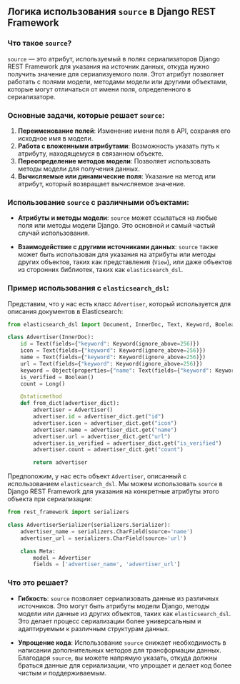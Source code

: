 ## Логика использования `source` в Django REST Framework

### Что такое `source`?

`source` — это атрибут, используемый в полях сериализаторов Django REST Framework для указания на источник данных, откуда нужно получить значение для сериализуемого поля. Этот атрибут позволяет работать с полями модели, методами модели или другими объектами, которые могут отличаться от имени поля, определенного в сериализаторе.

### Основные задачи, которые решает `source`:

1. **Переименование полей**: Изменение имени поля в API, сохраняя его исходное имя в модели.
2. **Работа с вложенными атрибутами**: Возможность указать путь к атрибуту, находящемуся в связанном объекте.
3. **Переопределение методов модели**: Позволяет использовать методы модели для получения данных.
4. **Вычисляемые или динамические поля**: Указание на метод или атрибут, который возвращает вычисляемое значение.

### Использование `source` с различными объектами:

- **Атрибуты и методы модели**: `source` может ссылаться на любые поля или методы модели Django. Это основной и самый частый случай использования.

- **Взаимодействие с другими источниками данных**: `source` также может быть использован для указания на атрибуты или методы других объектов, таких как представления (`View`), или даже объектов из сторонних библиотек, таких как `elasticsearch_dsl`.

### Пример использования с `elasticsearch_dsl`:

Представим, что у нас есть класс `Advertiser`, который используется для описания документов в Elasticsearch:

```python
from elasticsearch_dsl import Document, InnerDoc, Text, Keyword, Boolean, Long, Object

class Advertiser(InnerDoc):
    id = Text(fields={"keyword": Keyword(ignore_above=256)})
    icon = Text(fields={"keyword": Keyword(ignore_above=256)})
    name = Text(fields={"keyword": Keyword(ignore_above=256)})
    url = Text(fields={"keyword": Keyword(ignore_above=256)})
    keyword = Object(properties={"name": Text(fields={"keyword": Keyword(ignore_above=256)})})
    is_verified = Boolean()
    count = Long()

    @staticmethod
    def from_dict(advertiser_dict):
        advertiser = Advertiser()
        advertiser.id = advertiser_dict.get("id")
        advertiser.icon = advertiser_dict.get("icon")
        advertiser.name = advertiser_dict.get("name")
        advertiser.url = advertiser_dict.get("url")
        advertiser.is_verified = advertiser_dict.get("is_verified")
        advertiser.count = advertiser_dict.get("count")

        return advertiser
```
Предположим, у нас есть объект `Advertiser`, описанный с использованием `elasticsearch_dsl`. Мы можем использовать `source` в Django REST Framework для указания на конкретные атрибуты этого объекта при сериализации:

```python
from rest_framework import serializers

class AdvertiserSerializer(serializers.Serializer):
    advertiser_name = serializers.CharField(source='name')
    advertiser_url = serializers.CharField(source='url')

    class Meta:
        model = Advertiser
        fields = ['advertiser_name', 'advertiser_url']
```
### Что это решает?

- **Гибкость**: `source` позволяет сериализовать данные из различных источников. Это могут быть атрибуты модели Django, методы модели или данные из других объектов, таких как `elasticsearch_dsl`. Это делает процесс сериализации более универсальным и адаптируемым к различным структурам данных.

- **Упрощение кода**: Использование `source` снижает необходимость в написании дополнительных методов для трансформации данных. Благодаря `source`, вы можете напрямую указать, откуда должны браться данные для сериализации, что упрощает и делает код более чистым и поддерживаемым.

